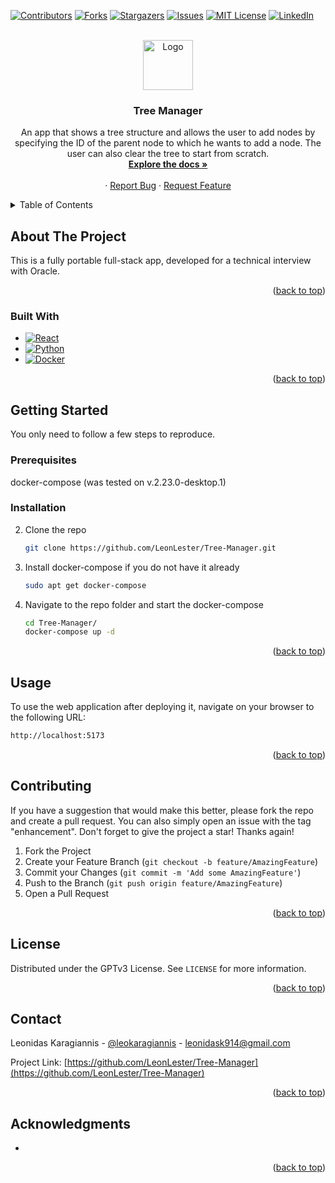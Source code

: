 <a name="readme-top"></a>

<!-- PROJECT SHIELDS -->
<!--
*** I'm using markdown "reference style" links for readability.
*** Reference links are enclosed in brackets [ ] instead of parentheses ( ).
*** See the bottom of this document for the declaration of the reference variables
*** for contributors-url, forks-url, etc. This is an optional, concise syntax you may use.
*** https://www.markdownguide.org/basic-syntax/#reference-style-links
-->
[![Contributors][contributors-shield]][contributors-url]
[![Forks][forks-shield]][forks-url]
[![Stargazers][stars-shield]][stars-url]
[![Issues][issues-shield]][issues-url]
[![MIT License][license-shield]][license-url]
[![LinkedIn][linkedin-shield]][linkedin-url]



<!-- PROJECT LOGO -->
<br />
<div align="center">
  <a href="https://github.com/LeonLester/Tree-Manager">
    <img src="images/logo.png" alt="Logo" width="80" height="80">
  </a>

<h3 align="center">Tree Manager</h3>

  <p align="center">
    An app that shows a tree structure and allows the user to add nodes by specifying the ID of the parent node to which he wants to add a node.
    The user can also clear the tree to start from scratch.
    <br />
    <a href="https://github.com/LeonLester/Tree-Manager"><strong>Explore the docs »</strong></a>
    <br />
    <br />
    <!-- <a href="https://github.com/LeonLester/Tree-Manager">View Demo</a> -->
    ·
    <a href="https://github.com/LeonLester/Tree-Manager/issues">Report Bug</a>
    ·
    <a href="https://github.com/LeonLester/Tree-Manager/issues">Request Feature</a>
  </p>
</div>



<!-- TABLE OF CONTENTS -->
<details>
  <summary>Table of Contents</summary>
  <ol>
    <li>
      <a href="#about-the-project">About The Project</a>
      <ul>
        <li><a href="#built-with">Built With</a></li>
      </ul>
    </li>
    <li>
      <a href="#getting-started">Getting Started</a>
      <ul>
        <li><a href="#prerequisites">Prerequisites</a></li>
        <li><a href="#installation">Installation</a></li>
      </ul>
    </li>
    <li><a href="#usage">Usage</a></li>
    <li><a href="#roadmap">Roadmap</a></li>
    <li><a href="#contributing">Contributing</a></li>
    <li><a href="#license">License</a></li>
    <li><a href="#contact">Contact</a></li>
    <li><a href="#acknowledgments">Acknowledgments</a></li>
  </ol>
</details>



<!-- ABOUT THE PROJECT -->
## About The Project

<!-- [![Product Name Screen Shot][product-screenshot]](https://example.com) -->

This is a fully portable full-stack app, developed for a technical interview with Oracle.

<p align="right">(<a href="#readme-top">back to top</a>)</p>



### Built With

* [![React][React.js]][React-url]
* [![Python][Python.com]][Python-url]
* [![Docker][Docker.com]][Docker-url]

<p align="right">(<a href="#readme-top">back to top</a>)</p>



<!-- GETTING STARTED -->
## Getting Started

You only need to follow a few steps to reproduce.

### Prerequisites

docker-compose (was tested on v.2.23.0-desktop.1)

### Installation

2. Clone the repo
   ```sh
   git clone https://github.com/LeonLester/Tree-Manager.git
   ```
3. Install docker-compose if you do not have it already
   ```sh
   sudo apt get docker-compose
   ```
4. Navigate to the repo folder and start the docker-compose
   ```sh
   cd Tree-Manager/
   docker-compose up -d
   ```

<p align="right">(<a href="#readme-top">back to top</a>)</p>



<!-- USAGE EXAMPLES -->
## Usage

To use the web application after deploying it, navigate on your browser to the following URL:
   ```sh
   http://localhost:5173
   ```

<p align="right">(<a href="#readme-top">back to top</a>)</p>


<!-- CONTRIBUTING -->
## Contributing

If you have a suggestion that would make this better, please fork the repo and create a pull request. You can also simply open an issue with the tag "enhancement".
Don't forget to give the project a star! Thanks again!

1. Fork the Project
2. Create your Feature Branch (`git checkout -b feature/AmazingFeature`)
3. Commit your Changes (`git commit -m 'Add some AmazingFeature'`)
4. Push to the Branch (`git push origin feature/AmazingFeature`)
5. Open a Pull Request

<p align="right">(<a href="#readme-top">back to top</a>)</p>



<!-- LICENSE -->
## License

Distributed under the GPTv3 License. See `LICENSE` for more information.

<p align="right">(<a href="#readme-top">back to top</a>)</p>



<!-- CONTACT -->
## Contact

Leonidas Karagiannis - [@leokaragiannis](https://linkedin.com/in/leokaragiannis) - leonidask914@gmail.com

Project Link: [https://github.com/LeonLester/Tree-Manager](https://github.com/LeonLester/Tree-Manager)

<p align="right">(<a href="#readme-top">back to top</a>)</p>



<!-- ACKNOWLEDGMENTS -->
## Acknowledgments

* []()

<p align="right">(<a href="#readme-top">back to top</a>)</p>



<!-- MARKDOWN LINKS & IMAGES -->
<!-- https://www.markdownguide.org/basic-syntax/#reference-style-links -->
[contributors-shield]: https://img.shields.io/github/contributors/LeonLester/Tree-Manager.svg?style=for-the-badge
[contributors-url]: https://github.com/LeonLester/Tree-Manager/graphs/contributors
[forks-shield]: https://img.shields.io/github/forks/LeonLester/Tree-Manager.svg?style=for-the-badge
[forks-url]: https://github.com/LeonLester/Tree-Manager/network/members
[stars-shield]: https://img.shields.io/github/stars/LeonLester/Tree-Manager.svg?style=for-the-badge
[stars-url]: https://github.com/LeonLester/Tree-Manager/stargazers
[issues-shield]: https://img.shields.io/github/issues/LeonLester/Tree-Manager.svg?style=for-the-badge
[issues-url]: https://github.com/LeonLester/Tree-Manager/issues
[license-shield]: https://img.shields.io/github/license/LeonLester/Tree-Manager.svg?style=for-the-badge
[license-url]: https://github.com/LeonLester/Tree-Manager/blob/main/LICENSE
[linkedin-shield]: https://img.shields.io/badge/-LinkedIn-black.svg?style=for-the-badge&logo=linkedin&colorB=555
[linkedin-url]: https://linkedin.com/in/leokaragiannis
[product-screenshot]: images/screenshot.png
[React.js]: https://img.shields.io/badge/React-20232A?style=for-the-badge&logo=react&logoColor=61DAFB
[React-url]: https://reactjs.org/
[Python.com]: https://img.shields.io/badge/Python-0769AD?style=for-the-badge&logo=Python&logoColor=white
[Python-url]: https://python.com 
[Docker.com]: https://img.shields.io/badge/Docker-0769AD?style=for-the-badge&logo=Docker&logoColor=white
[Docker-url]: https://docker.com